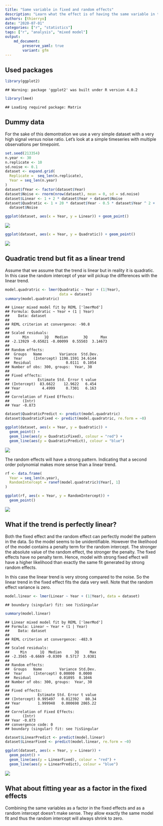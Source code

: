 ```yaml
---
title: "Same variable in fixed and random effects"
description: "Learn what the effect is of having the same variable in the fixed and random part of a mixed model."
authors: [thierryo]
date: "2020-07-01"
categories: ["r", "statistics"]
tags: ["r", "analysis", "mixed model"]
output: 
    md_document:
        preserve_yaml: true
        variant: gfm
---
```


## Used packages

``` r
library(ggplot2)
```

    ## Warning: package 'ggplot2' was built under R version 4.0.2

``` r
library(lme4)
```

    ## Loading required package: Matrix

## Dummy data

For the sake of this demontration we use a very simple dataset with a
very high signal versus noise ratio. Let’s look at a simple timeseries
with multiple observations per timepoint.

``` r
set.seed(213354)
n.year <- 30
n.replicate <- 10
sd.noise <- 0.1
dataset <- expand.grid(
  Replicate =  seq_len(n.replicate),
  Year = seq_len(n.year)
)
dataset$fYear <- factor(dataset$Year)
dataset$Noise <- rnorm(nrow(dataset), mean = 0, sd = sd.noise)
dataset$Linear <- 1 + 2 * dataset$Year + dataset$Noise
dataset$Quadratic <- 1 + 20 * dataset$Year - 0.5 * dataset$Year ^ 2 + 
  dataset$Noise
```

``` r
ggplot(dataset, aes(x = Year, y = Linear)) + geom_point()
```

![](index_files/figure-gfm/linear-1.png)<!-- -->

``` r
ggplot(dataset, aes(x = Year, y = Quadratic)) + geom_point()
```

![](index_files/figure-gfm/quadratic-1.png)<!-- -->

## Quadratic trend but fit as a linear trend

Assume that we assume that the trend is linear but in reality it is
quadratic. In this case the random intercept of year will pickup the
differences with the linear trend.

``` r
model.quadratric <- lmer(Quadratic ~ Year + (1|Year), 
                         data = dataset)
summary(model.quadratric)
```

    ## Linear mixed model fit by REML ['lmerMod']
    ## Formula: Quadratic ~ Year + (1 | Year)
    ##    Data: dataset
    ## 
    ## REML criterion at convergence: -90.8
    ## 
    ## Scaled residuals: 
    ##      Min       1Q   Median       3Q      Max 
    ## -2.13929 -0.65021 -0.00099  0.55503  3.14673 
    ## 
    ## Random effects:
    ##  Groups   Name        Variance  Std.Dev.
    ##  Year     (Intercept) 1198.1591 34.6144 
    ##  Residual                0.0111  0.1054 
    ## Number of obs: 300, groups:  Year, 30
    ## 
    ## Fixed effects:
    ##             Estimate Std. Error t value
    ## (Intercept)  83.6622    12.9622   6.454
    ## Year          4.4999     0.7301   6.163
    ## 
    ## Correlation of Fixed Effects:
    ##      (Intr)
    ## Year -0.873

``` r
dataset$QuadraticPredict <- predict(model.quadratric)
dataset$QuadraticFixed <- predict(model.quadratric, re.form = ~0)
```

``` r
ggplot(dataset, aes(x = Year, y = Quadratic)) + 
  geom_point() + 
  geom_line(aes(y = QuadraticFixed), colour = "red") + 
  geom_line(aes(y = QuadraticPredict), colour = "blue")
```

![](index_files/figure-gfm/unnamed-chunk-4-1.png)<!-- -->

The random effects will have a strong pattern. Indicating that a second
order polynomial makes more sense than a linear trend.

``` r
rf <- data.frame(
  Year = seq_len(n.year),
  RandomIntercept = ranef(model.quadratric)$Year[, 1]
)
```

``` r
ggplot(rf, aes(x = Year, y = RandomIntercept)) + 
  geom_point()
```

![](index_files/figure-gfm/unnamed-chunk-6-1.png)<!-- -->

## What if the trend is perfectly linear?

Both the fixed effect and the random effect can perfectly model the
pattern in the data. So the model seems to be unidentifiable. However
the likelihood of the model contains a penalty term for the random
intercept. The stronger the absolute value of the random effect, the
stronger the penalty. The fixed effects have no penalty term. Hence,
model with strong fixed effect will have a higher likelihood than
exactly the same fit generated by strong random effects.

In this case the linear trend is very strong compared to the noise. So
the linear trend in the fixed effect fits the data very well. Note that
the random effect variance is zero.

``` r
model.linear <- lmer(Linear ~ Year + (1|Year), data = dataset)
```

    ## boundary (singular) fit: see ?isSingular

``` r
summary(model.linear)
```

    ## Linear mixed model fit by REML ['lmerMod']
    ## Formula: Linear ~ Year + (1 | Year)
    ##    Data: dataset
    ## 
    ## REML criterion at convergence: -483.9
    ## 
    ## Scaled residuals: 
    ##     Min      1Q  Median      3Q     Max 
    ## -2.3565 -0.6669 -0.0309  0.5717  3.0381 
    ## 
    ## Random effects:
    ##  Groups   Name        Variance Std.Dev.
    ##  Year     (Intercept) 0.00000  0.0000  
    ##  Residual             0.01095  0.1046  
    ## Number of obs: 300, groups:  Year, 30
    ## 
    ## Fixed effects:
    ##             Estimate Std. Error t value
    ## (Intercept) 0.995497   0.012392   80.34
    ## Year        1.999948   0.000698 2865.22
    ## 
    ## Correlation of Fixed Effects:
    ##      (Intr)
    ## Year -0.873
    ## convergence code: 0
    ## boundary (singular) fit: see ?isSingular

``` r
dataset$LinearPredict <- predict(model.linear)
dataset$LinearFixed <- predict(model.linear, re.form = ~0)
```

``` r
ggplot(dataset, aes(x = Year, y = Linear)) + 
  geom_point() + 
  geom_line(aes(y = LinearFixed), colour = "red") + 
  geom_line(aes(y = LinearPredict), colour = "blue")
```

![](index_files/figure-gfm/unnamed-chunk-8-1.png)<!-- -->

## What about fitting year as a factor in the fixed effects

Combining the same variables as a factor in the fixed effects and as a
random intercept doesn’t make sense. They allow exactly the same model
fit and thus the random intercept will always shrink to zero.
